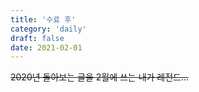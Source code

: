 ```yaml
---
title: '수료 후'
category: 'daily'
draft: false
date: 2021-02-01
---
```







~~2020년 돌아보는 글을 2월에 쓰는 내가 레전드...~~







